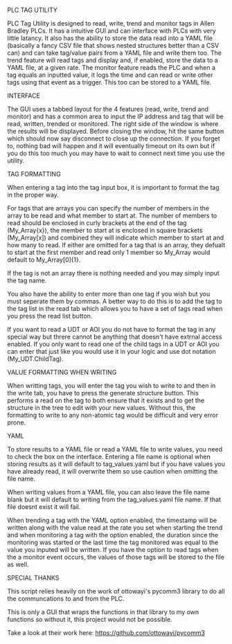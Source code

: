 PLC TAG UTILITY

PLC Tag Utility is designed to read, write, trend and monitor tags in Allen Bradley PLCs. It has a intuitive GUI and can interface with PLCs with very little latancy. It also has the ability to store the data read into a YAML file (basically a fancy CSV file that shows nested structures better than a CSV can) and can take tag/value pairs from a YAML file and write them too. The trend feature will read tags and display and, if enabled, store the data to a YAML file, at a given rate. The monitor feature reads the PLC and when a tag equals an inputted value, it logs the time and can read or write other tags using that event as a trigger. This too can be stored to a YAML file.

INTERFACE

The GUI uses a tabbed layout for the 4 features (read, write, trend and monitor) and has a common area to input the IP address and tag that will be read, written, trended or monitored. The right side of the window is where the results will be displayed. Before closing the window, hit the same button which should now say disconnect to close up the connection. If you forget to, nothing bad will happen and it will eventually timeout on its own but if you do this too much you may have to wait to connect next time you use the utility.

TAG FORMATTING

When entering a tag into the tag input box, it is important to format the tag in the proper way.

For tags that are arrays you can specify the number of members in the array to be read and what member to start at. The number of members to read should be enclosed in curly brackets at the end of the tag (My_Array{x}), the member to start at is enclosed in square brackets (My_Array[x]) and combined they will indicate which member to start at and how many to read. If either are omitted for a tag that is an array, they defualt to start at the first member and read only 1 member so My_Array would default to My_Array[0]{1}.

If the tag is not an array there is nothing needed and you may simply input the tag name.

You also have the ability to enter more than one tag if you wish but you must seperate them by commas. A better way to do this is to add the tag to the tag list in the read tab which allows you to have a set of tags read when you press the read list button.

If you want to read a UDT or AOI you do not have to format the tag in any special way but threre cannot be anything that doesn't have extrnal access enabled. If you only want to read one of the child tags in a UDT or AOI you can enter that just like you would use it in your logic and use dot notation (My_UDT.ChildTag).

VALUE FORMATTING WHEN WRITING

When writting tags, you will enter the tag you wish to write to and then in the write tab, you have to press the generate structure button. This performs a read on the tag to both ensure that it exists and to get the structure in the tree to edit with your new values. Without this, the formatting to write to any non-atomic tag would be difficult and very error prone.

YAML

To store results to a YAML file or read a YAML file to write values, you need to check the box on the interface. Entering a file name is optional when storing results as it will default to tag_values.yaml but if you have values you have already read, it will overwrite them so use caution when omitting the file name.

When writing values from a YAML file, you can also leave the file name blank but it will default to writing from the tag_values.yaml file name. If that file doesnt exist it will fail.

When trending a tag with the YAML option enabled, the timestamp will be written along with the value read at the rate you set when starting the trend and when monitoring a tag with the option enabled, the duration since the monitoring was started or the last time the tag monitored was equal to the value you inputed will be written. If you have the option to read tags when the a monitor event occurs, the values of those tags will be stored to the file as well.

SPECIAL THANKS

This script relies heavily on the work of ottowayi's pycomm3 library to do all the communcations to and from the PLC.

This is only a GUI that wraps the functions in that library to my own functions so without it, this project would not be possible.

Take a look at their work here: https://github.com/ottowayi/pycomm3